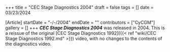 +++
title = "CEC Stage Diagnostics 2004"
draft = false
tags = []
date = 03/23/2024

[Article]
startDate = "-/-/2004"
endDate = ""
contributors = ["CyCGM"]
gallery = []
+++
<b><i>CEC Stage Diagnostics 2004</b></i> was released in 2004. This is a reissue of the original [CEC Stage Diagnostics 1992]({{< ref "wiki/CEC Stage Diagnostics 1992.md" >}}) video, with no changes to the contents of the diagnostics video.
